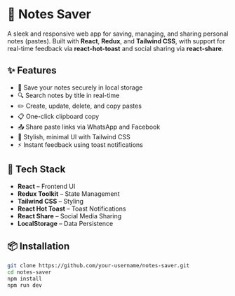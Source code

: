 # 📝 Notes Saver

A sleek and responsive web app for saving, managing, and sharing personal notes (pastes). Built with **React**, **Redux**, and **Tailwind CSS**, with support for real-time feedback via **react-hot-toast** and social sharing via **react-share**.

## ✨ Features

- 🔐 Save your notes securely in local storage
- 🔍 Search notes by title in real-time
- ✏️ Create, update, delete, and copy pastes
- 📋 One-click clipboard copy
- 📤 Share paste links via WhatsApp and Facebook
- 🎨 Stylish, minimal UI with Tailwind CSS
- ⚡ Instant feedback using toast notifications

## 🚀 Tech Stack

- **React** – Frontend UI
- **Redux Toolkit** – State Management
- **Tailwind CSS** – Styling
- **React Hot Toast** – Toast Notifications
- **React Share** – Social Media Sharing
- **LocalStorage** – Data Persistence

## 📦 Installation

```bash
git clone https://github.com/your-username/notes-saver.git
cd notes-saver
npm install
npm run dev
